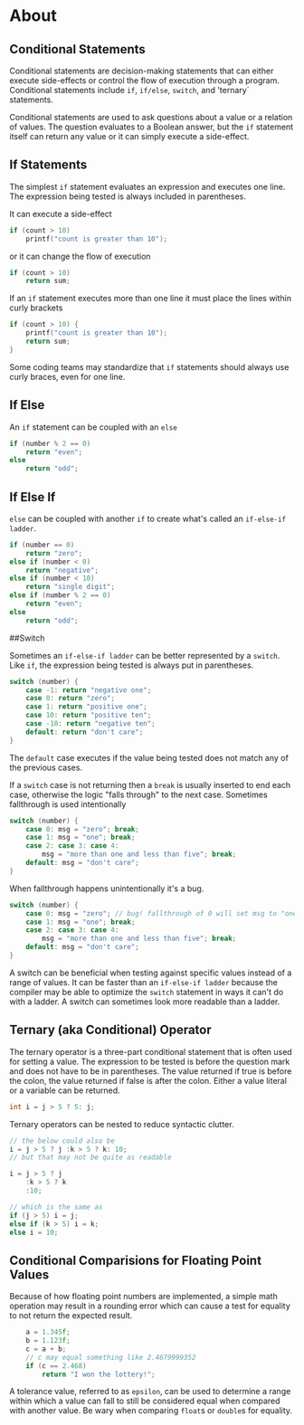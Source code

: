 # About

## Conditional Statements

Conditional statements are decision-making statements that can either execute
side-effects or control the flow of execution through a program. Conditional 
statements include `if`, `if/else`, `switch`, and 'ternary` statements.

Conditional statements are used to ask questions about a value or a relation of
values. The question evaluates to a Boolean answer, but the `if` statement
itself can return any value or it can simply execute a side-effect.

## If Statements

The simplest `if` statement evaluates an expression and executes one line. The
expression being tested is always included in parentheses.

It can execute a side-effect

```c
if (count > 10)
    printf("count is greater than 10");
```

or it can change the flow of execution


```c
if (count > 10)
    return sum;
```

If an `if` statement executes more than one line it must place the lines within
curly brackets

```c
if (count > 10) {
    printf("count is greater than 10");
    return sum;
}
```

Some coding teams may standardize that `if` statements should always use curly
braces, even for one line.


## If Else

An `if` statement can be coupled with an `else`

```c
if (number % 2 == 0)
    return "even";
else
    return "odd";
```

## If Else If


`else` can be coupled with another `if` to create what's called
an `if-else-if ladder`.

```c
if (number == 0)
    return "zero";
else if (number < 0)
    return "negative";
else if (number < 10)
    return "single digit";   
else if (number % 2 == 0)
    return "even";
else
    return "odd";
```

##Switch


Sometimes an `if-else-if ladder` can be better represented by a
`switch`. Like `if`, the expression being tested is always put
in parentheses.

```c
switch (number) {
    case -1: return "negative one";
    case 0: return "zero";
    case 1: return "positive one";
    case 10: return "positive ten";
    case -10: return "negative ten";
    default: return "don't care";
}
```

The `default` case executes if the value being tested does not
match any of the previous cases.

If a `switch` case is not returning then a `break` is usually
inserted to end each case, otherwise the logic "falls through"
to the next case. Sometimes fallthrough is used
intentionally

```c
switch (number) {
    case 0: msg = "zero"; break;
    case 1: msg = "one"; break;
    case 2: case 3: case 4:
        msg = "more than one and less than five"; break;
    default: msg = "don't care";
}
```

When fallthrough happens unintentionally it's a bug.

```c
switch (number) {
    case 0: msg = "zero"; // bug! fallthrough of 0 will set msg to "one"
    case 1: msg = "one"; break; 
    case 2: case 3: case 4:
        msg = "more than one and less than five"; break;
    default: msg = "don't care";
}
```

A switch can be beneficial when testing against specific values
instead of a range of values. It can be faster than an
`if-else-if ladder` because the compiler may be able to optimize
the `switch` statement in ways it can't do with a ladder. A switch
can sometimes look more readable than a ladder.

## Ternary (aka Conditional) Operator

The ternary operator is a three-part conditional statement that is
often used for setting a value. The expression to be tested is
before the question mark and does not have to be in parentheses.
The value returned if true is before the colon, the value returned
if false is after the colon. Either a value literal or a variable
can be returned.

```c
int i = j > 5 ? 5: j;
```

Ternary operators can be nested to reduce syntactic clutter.

```c
// the below could also be 
i = j > 5 ? j :k > 5 ? k: 10;
// but that may not be quite as readable

i = j > 5 ? j
    :k > 5 ? k
    :10;

// which is the same as
if (j > 5) i = j;
else if (k > 5) i = k;
else i = 10;
```

## Conditional Comparisions for Floating Point Values

Because of how floating point numbers are implemented, a simple math
operation may result in a rounding error which can cause a test for
equality to not return the expected result.

```c
    a = 1.345f;
    b = 1.123f;
    c = a + b;
    // c may equal something like 2.4679999352
    if (c == 2.468)
        return "I won the lottery!";
```

A tolerance value, referred to as `epsilon`, can be used to determine a range
within which a value can fall to still be considered equal when compared with
another value. Be wary when comparing `float`s or `double`s for equality.
